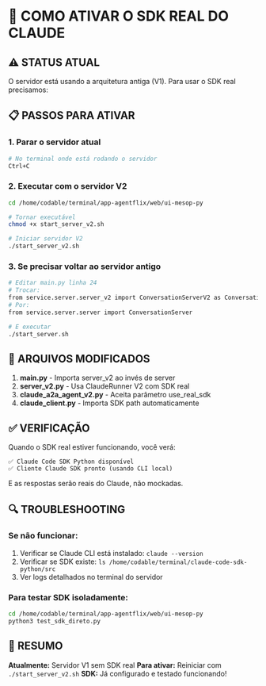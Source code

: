 # 🚀 COMO ATIVAR O SDK REAL DO CLAUDE

## ⚠️ STATUS ATUAL
O servidor está usando a arquitetura antiga (V1). Para usar o SDK real precisamos:

## 📋 PASSOS PARA ATIVAR

### 1. Parar o servidor atual
```bash
# No terminal onde está rodando o servidor
Ctrl+C
```

### 2. Executar com o servidor V2
```bash
cd /home/codable/terminal/app-agentflix/web/ui-mesop-py

# Tornar executável
chmod +x start_server_v2.sh

# Iniciar servidor V2
./start_server_v2.sh
```

### 3. Se precisar voltar ao servidor antigo
```bash
# Editar main.py linha 24
# Trocar:
from service.server.server_v2 import ConversationServerV2 as ConversationServer
# Por:
from service.server.server import ConversationServer

# E executar
./start_server.sh
```

## 🔧 ARQUIVOS MODIFICADOS

1. **main.py** - Importa server_v2 ao invés de server
2. **server_v2.py** - Usa ClaudeRunner V2 com SDK real
3. **claude_a2a_agent_v2.py** - Aceita parâmetro use_real_sdk
4. **claude_client.py** - Importa SDK path automaticamente

## ✅ VERIFICAÇÃO

Quando o SDK real estiver funcionando, você verá:
```
✅ Claude Code SDK Python disponível
✅ Cliente Claude SDK pronto (usando CLI local)
```

E as respostas serão reais do Claude, não mockadas.

## 🔍 TROUBLESHOOTING

### Se não funcionar:
1. Verificar se Claude CLI está instalado: `claude --version`
2. Verificar se SDK existe: `ls /home/codable/terminal/claude-code-sdk-python/src`
3. Ver logs detalhados no terminal do servidor

### Para testar SDK isoladamente:
```bash
cd /home/codable/terminal/app-agentflix/web/ui-mesop-py
python3 test_sdk_direto.py
```

## 📝 RESUMO

**Atualmente:** Servidor V1 sem SDK real
**Para ativar:** Reiniciar com `./start_server_v2.sh`
**SDK:** Já configurado e testado funcionando!